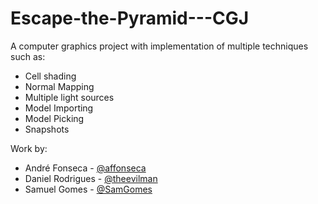 # Escape-the-Pyramid---CGJ
A computer graphics project with implementation of multiple techniques such as:
  - Cell shading
  - Normal Mapping
  - Multiple light sources
  - Model Importing
  - Model Picking
  - Snapshots

Work by:
  - André Fonseca - [@affonseca](https://github.com/affonseca)
  - Daniel Rodrigues - [@theevilman](https://github.com/theevilman)
  - Samuel Gomes - [@SamGomes](https://github.com/SamGomes)

